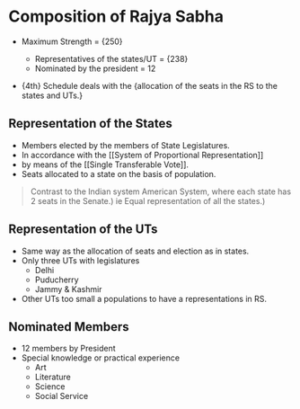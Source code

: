 # Composition of Rajya Sabha
- Maximum Strength = {250}
	- Representatives of the states/UT = {238}
	- Nominated by the president = 12

- {4th} Schedule deals with the {allocation of the seats in the RS to the states and UTs.}

## Representation of the States
- Members elected by the members of State Legislatures.
- In accordance with the [[System of Proportional Representation]]
- by means of the [[Single Transferable Vote]].
- Seats allocated to a state on the basis of population.
> Contrast to the Indian system 
> American System, where each state has 2 seats in the Senate.) ie Equal representation of all the states.)

## Representation of the UTs
- Same way as the allocation of seats and election as in states.
- Only three UTs with legislatures
	- Delhi
	- Puducherry
	- Jammy & Kashmir
- Other UTs too small a populations to have a representations in RS.

## Nominated Members
- 12 members by President
- Special knowledge or practical experience
	- Art
	- Literature
	- Science
	- Social Service